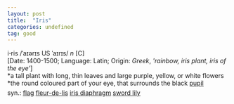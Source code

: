 ```yaml
---
layout: post
title:  "Iris"
categories: undefined
tag: good
---
```

<DIV style="MARGIN: 0px 0px 5px">i<B>·</B>ris /ˈaɪərɪs US ˈaɪrɪs/ <I>n</I> [C] <BR>[Date: 1400-1500; Language: Latin; Origin: <I>Greek</I>, <I>'rainbow, iris plant, iris of the eye'</I>]<BR>*a tall plant with long, thin leaves and large purple, yellow, or white flowers<BR>*the round coloured part of your eye, that surrounds the black <A href="{{ site.baseurl }}/pupil"><U>pupil</U></A></DIV>
<DIV style="MARGIN: 0px 0px 5px">
<DIV style="MARGIN: 4px 0px">syn.: <A href="{{ site.baseurl }}/flag"><U>flag</U></A> <A title="Find: fleur-de-lis" class=syn href="{{ site.baseurl }}/fleur-de-lis"><U>fleur-de-lis</U></A> <A href="{{ site.baseurl }}/iris%20diaphragm"><U>iris diaphragm</U></A> <A href="{{ site.baseurl }}/sword%20lily"><U>sword lily</U></A></DIV></DIV>
